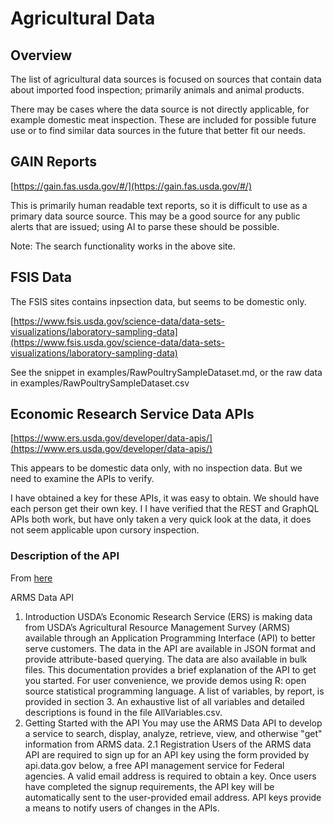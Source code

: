 # Agricultural Data

## Overview


The list of agricultural data sources is focused on sources that contain data about imported food inspection; primarily animals and animal products.  

There may be cases where the data source is not directly applicable, for example domestic meat inspection.  These are included for possible future use or to find similar data sources in the future that better fit our needs.

## GAIN Reports

[https://gain.fas.usda.gov/#/](https://gain.fas.usda.gov/#/)


This is primarily human readable text reports, so it is  difficult to use as a primary data source source.  This may be a good source for any public alerts that are issued; using AI to parse these should be possible.

Note: The search functionality works in the above site.

## FSIS Data
The FSIS sites contains inpsection data, but seems to be domestic only.

[https://www.fsis.usda.gov/science-data/data-sets-visualizations/laboratory-sampling-data](https://www.fsis.usda.gov/science-data/data-sets-visualizations/laboratory-sampling-data)

See the snippet in examples/RawPoultrySampleDataset.md, or the raw data in examples/RawPoultrySampleDataset.csv






## Economic Research Service Data APIs

[https://www.ers.usda.gov/developer/data-apis/](https://www.ers.usda.gov/developer/data-apis/)

This appears to be domestic data only, with no inspection data.  But we need to examine the APIs to verify.

I have obtained a key for these APIs, it was easy to obtain.  We should have each person get their own key.  I I have verified that the REST and GraphQL APIs both work, but have only taken a very quick look at the data, it does not seem applicable upon cursory inspection.

### Description of the API

From [here](https://www.ers.usda.gov/developer/data-apis/arms-data-api/)

ARMS Data API
1. Introduction
USDA’s Economic Research Service (ERS) is making data from USDA’s Agricultural Resource Management Survey (ARMS) available through an Application Programming Interface (API) to better serve customers. The data in the API are available in JSON format and provide attribute-based querying. The data are also available in bulk files.
This documentation provides a brief explanation of the API to get you started. For user convenience, we provide demos using R: open source statistical programming language.
A list of variables, by report, is provided in section 3. An exhaustive list of all variables and detailed descriptions is found in the file AllVariables.csv.
2. Getting Started with the API
You may use the ARMS Data API to develop a service to search, display, analyze, retrieve, view, and otherwise "get" information from ARMS data.
2.1 Registration
Users of the ARMS data API are required to sign up for an API key using the form provided by api.data.gov below, a free API management service for Federal agencies. A valid email address is required to obtain a key. Once users have completed the signup requirements, the API key will be automatically sent to the user-provided email address. API keys provide a means to notify users of changes in the APIs.




